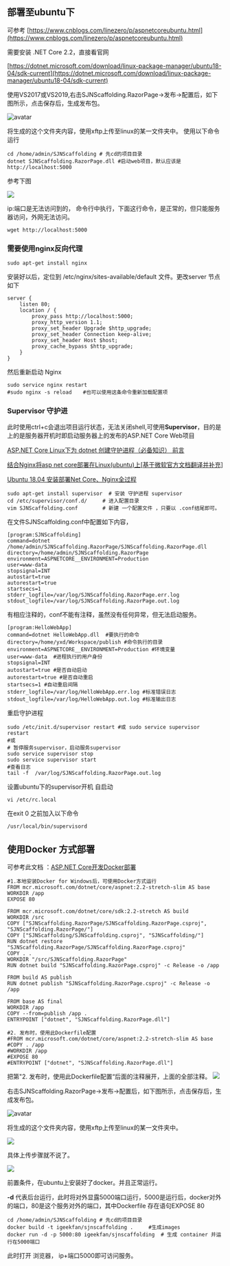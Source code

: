 ## 部署至ubuntu下

可参考 [https://www.cnblogs.com/linezero/p/aspnetcoreubuntu.html](https://www.cnblogs.com/linezero/p/aspnetcoreubuntu.html)

需要安装 .NET Core 2.2，直接看官网

[https://dotnet.microsoft.com/download/linux-package-manager/ubuntu18-04/sdk-current](https://dotnet.microsoft.com/download/linux-package-manager/ubuntu18-04/sdk-current)

使用VS2017或VS2019,右击SJNScaffolding.RazorPage->发布->配置后，如下图所示，点击保存后，生成发布包。

![avatar](https://miao.su/images/2019/06/09/Deploy-Settingsb6cfb.md.png)

将生成的这个文件夹内容，使用xftp上传至linux的某一文件夹中。
使用以下命令运行
~~~
cd /home/admin/SJNScaffolding # 先cd的项目目录 
dotnet SJNScaffolding.RazorPage.dll #启动web项目，默认应该是http://localhost:5000
~~~
参考下图

![](https://miao.su/images/2019/06/09/5NOPVXLDV0IMA_QO7cdd8d.md.png)

ip:端口是无法访问到的，
命令行中执行，下面这行命令，是正常的，但只能服务器访问，外网无法访问。
~~~
wget http://localhost:5000
~~~

### 需要使用nginx反向代理
~~~
sudo apt-get install nginx
~~~

安装好以后，定位到 /etc/nginx/sites-available/default 文件。更改server 节点如下
~~~
server {
    listen 80;
    location / {
        proxy_pass http://localhost:5000;
        proxy_http_version 1.1;
        proxy_set_header Upgrade $http_upgrade;
        proxy_set_header Connection keep-alive;
        proxy_set_header Host $host;
        proxy_cache_bypass $http_upgrade;
    }
}
~~~

然后重新启动 Nginx
~~~
sudo service nginx restart 
#sudo nginx -s reload　  #也可以使用这条命令重新加载配置项
~~~
 
### Supervisor 守护进
此时使用ctrl+c会退出项目运行状态，无法关闭shell,可使用**Supervisor**，目的是上的是服务器开机时即启动服务器上的发布的ASP.NET Core Web项目


[ASP.NET Core Linux下为 dotnet 创建守护进程（必备知识）
前言](https://www.cnblogs.com/savorboard/p/dotnetcore-supervisor.html)

[结合Nginx将asp net core部署在Linux(ubuntu)上[基于微软官方文档翻译并补充]](https://www.jianshu.com/p/f6d2203807ab)

[Ubuntu 18.04 安装部署Net Core、Nginx全过程](https://www.cnblogs.com/xyfy/p/9881855.html)

~~~
sudo apt-get install supervisor  # 安装 守护进程 supervisor
cd /etc/supervisor/conf.d/     # 进入配置目录 
vim SJNScaffolding.conf        # 新建 一个配置文件 ，只要以 .conf结尾即可。
~~~

在文件SJNScaffolding.conf中配置如下内容，
~~~
[program:SJNScaffolding]
command=dotnet /home/admin/SJNScaffolding.RazorPage/SJNScaffolding.RazorPage.dll
directory=/home/admin/SJNScaffolding.RazorPage
environment=ASPNETCORE__ENVIRONMENT=Production
user=www-data
stopsignal=INT
autostart=true
autorestart=true 
startsecs=1
stderr_logfile=/var/log/SJNScaffolding.RazorPage.err.log 
stdout_logfile=/var/log/SJNScaffolding.RazorPage.out.log 

~~~
有相应注释的，conf不能有注释，虽然没有任何异常，但无法启动服务。
~~~
[program:HelloWebApp]
command=dotnet HelloWebApp.dll  #要执行的命令
directory=/home/yxd/Workspace/publish #命令执行的目录
environment=ASPNETCORE__ENVIRONMENT=Production #环境变量
user=www-data  #进程执行的用户身份
stopsignal=INT
autostart=true #是否自动启动
autorestart=true #是否自动重启
startsecs=1 #自动重启间隔
stderr_logfile=/var/log/HelloWebApp.err.log #标准错误日志
stdout_logfile=/var/log/HelloWebApp.out.log #标准输出日志
~~~

重启守护进程
~~~
sudo /etc/init.d/supervisor restart #或 sudo service supervisor restart
#或
# 暂停服务supervisor，启动服务supervisor
sudo service supervisor stop
sudo service supervisor start
#查看日志
tail -f  /var/log/SJNScaffolding.RazorPage.out.log 
~~~

设置ubuntu下的supervisor开机 自启动

~~~
vi /etc/rc.local
~~~
在exit 0 之前加入以下命令
~~~
/usr/local/bin/supervisord
~~~

## 使用Docker 方式部署
可参考此文档 ：[ASP.NET Core开发Docker部署](https://www.cnblogs.com/zxtceq/p/7403953.html)
~~~
#1.本地安装Docker for Windows后，可使用Docker方式运行
FROM mcr.microsoft.com/dotnet/core/aspnet:2.2-stretch-slim AS base
WORKDIR /app
EXPOSE 80

FROM mcr.microsoft.com/dotnet/core/sdk:2.2-stretch AS build
WORKDIR /src
COPY ["SJNScaffolding.RazorPage/SJNScaffolding.RazorPage.csproj", "SJNScaffolding.RazorPage/"]
COPY ["SJNScaffolding/SJNScaffolding.csproj", "SJNScaffolding/"]
RUN dotnet restore "SJNScaffolding.RazorPage/SJNScaffolding.RazorPage.csproj"
COPY . .
WORKDIR "/src/SJNScaffolding.RazorPage"
RUN dotnet build "SJNScaffolding.RazorPage.csproj" -c Release -o /app

FROM build AS publish
RUN dotnet publish "SJNScaffolding.RazorPage.csproj" -c Release -o /app

FROM base AS final
WORKDIR /app
COPY --from=publish /app .
ENTRYPOINT ["dotnet", "SJNScaffolding.RazorPage.dll"]

#2. 发布时，使用此Dockerfile配置
#FROM mcr.microsoft.com/dotnet/core/aspnet:2.2-stretch-slim AS base
#COPY . /app
#WORKDIR /app
#EXPOSE 80
#ENTRYPOINT ["dotnet", "SJNScaffolding.RazorPage.dll"]
~~~

把第"2. 发布时，使用此Dockerfile配置“后面的注释展开，上面的全部注释。
![](https://miao.su/images/2019/06/09/Dockerfileea151.md.png)


右击SJNScaffolding.RazorPage->发布->配置后，如下图所示，点击保存后，生成发布包。

![avatar](https://miao.su/images/2019/06/09/Deploy-Settingsb6cfb.md.png)

将生成的这个文件夹内容，使用xftp上传至linux的某一文件夹中。

![](https://miao.su/images/2019/06/09/PXKF63RUOC5L99LPWe1367.png)

具体上传步骤就不说了。

![](https://miao.su/images/2019/06/09/MYGE3MZ5BNFJQ6R476cf92.md.png)


前置条件，在ubuntu上安装好了docker。并且正常运行。

**-d** 代表后台运行，此时将对外显露5000端口运行，5000是运行后，docker对外的端口，80是这个服务对外的端口，其中Dockerfile 存在语句EXPOSE 80
~~~
cd /home/admin/SJNScaffolding # 先cd的项目目录 
docker build -t igeekfan/sjnscaffolding .     #生成images
docker run -d -p 5000:80 igeekfan/sjnscaffolding  # 生成 container 并运行在5000端口
~~~

此时打开 浏览器， ip+端口5000即可访问服务。